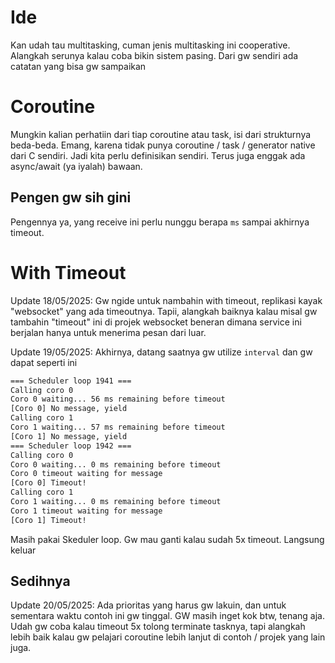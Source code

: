 # Ide
Kan udah tau multitasking, cuman jenis multitasking ini cooperative. Alangkah serunya kalau coba bikin sistem pasing. Dari gw sendiri ada catatan yang bisa gw sampaikan

# Coroutine
Mungkin kalian perhatiin dari tiap coroutine atau task, isi dari strukturnya beda-beda. Emang, karena tidak punya coroutine / task / generator native dari C sendiri. Jadi kita perlu definisikan sendiri. Terus juga enggak ada async/await (ya iyalah) bawaan.

## Pengen gw sih gini
Pengennya ya, yang receive ini perlu nunggu berapa `ms` sampai akhirnya timeout.

# With Timeout
Update 18/05/2025: Gw ngide untuk nambahin with timeout, replikasi kayak "websocket" yang ada timeoutnya. Tapii, alangkah baiknya kalau misal gw tambahin "timeout" ini di projek websocket beneran dimana service ini berjalan hanya untuk menerima pesan dari luar. 

Update 19/05/2025: Akhirnya, datang saatnya gw utilize `interval` dan gw dapat seperti ini
```bash
=== Scheduler loop 1941 ===
Calling coro 0
Coro 0 waiting... 56 ms remaining before timeout
[Coro 0] No message, yield
Calling coro 1
Coro 1 waiting... 57 ms remaining before timeout
[Coro 1] No message, yield
=== Scheduler loop 1942 ===
Calling coro 0
Coro 0 waiting... 0 ms remaining before timeout
Coro 0 timeout waiting for message
[Coro 0] Timeout!
Calling coro 1
Coro 1 waiting... 0 ms remaining before timeout
Coro 1 timeout waiting for message
[Coro 1] Timeout!
```

Masih pakai Skeduler loop. Gw mau ganti kalau sudah 5x timeout. Langsung keluar

## Sedihnya
Update 20/05/2025: Ada prioritas yang harus gw lakuin, dan untuk sementara waktu contoh ini gw tinggal. GW masih inget kok btw, tenang aja. Udah gw coba kalau timeout 5x tolong terminate tasknya, tapi alangkah lebih baik kalau gw pelajari coroutine lebih lanjut di contoh / projek yang lain juga.